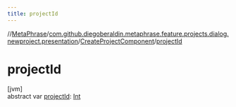 ```yaml
---
title: projectId
---
```

//[MetaPhrase](../../../index.html)/[com.github.diegoberaldin.metaphrase.feature.projects.dialog.newproject.presentation](../index.html)/[CreateProjectComponent](index.html)/[projectId](project-id.html)



# projectId



[jvm]\
abstract var [projectId](project-id.html): [Int](https://kotlinlang.org/api/latest/jvm/stdlib/kotlin/-int/index.html)




